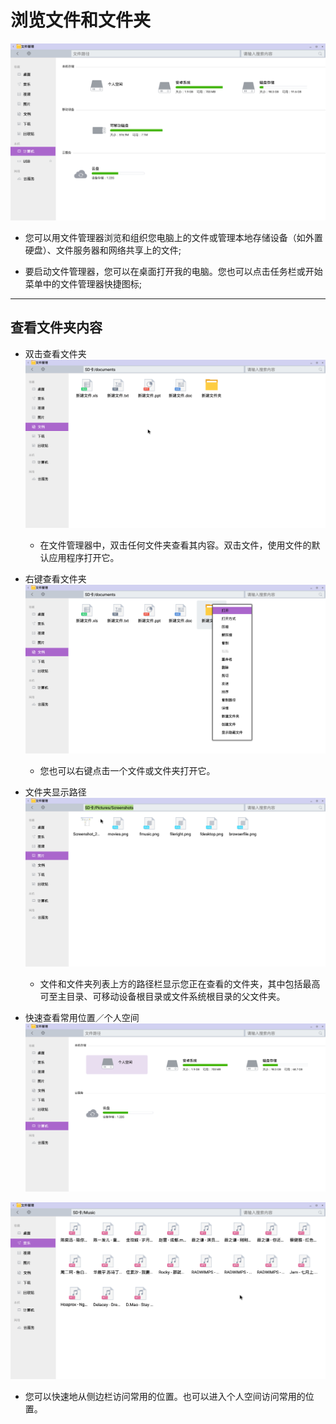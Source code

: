 # 浏览文件和文件夹  

![](../pic/soft/filemanager.png)
- 您可以用文件管理器浏览和组织您电脑上的文件或管理本地存储设备（如外置硬盘）、文件服务器和网络共享上的文件;

- 要启动文件管理器，您可以在桌面打开我的电脑。您也可以点击任务栏或开始菜单中的文件管理器快捷图标;


***
## 查看文件夹内容
- 双击查看文件夹
![](../pic/soft/files.png)
  - 在文件管理器中，双击任何文件夹查看其内容。双击文件，使用文件的默认应用程序打开它。  

- 右键查看文件夹
![](../pic/soft/fileright.png)
  - 您也可以右键点击一个文件或文件夹打开它。  

- 文件夹显示路径
![](../pic/soft/route.png)
  - 文件和文件夹列表上方的路径栏显示您正在查看的文件夹，其中包括最高可至主目录、可移动设备根目录或文件系统根目录的父文件夹。  

- 快速查看常用位置／个人空间 
 ![](../pic/soft/personal.png)

 ![](../pic/soft/fmusic.png)
  - 您可以快速地从侧边栏访问常用的位置。也可以进入个人空间访问常用的位置。
